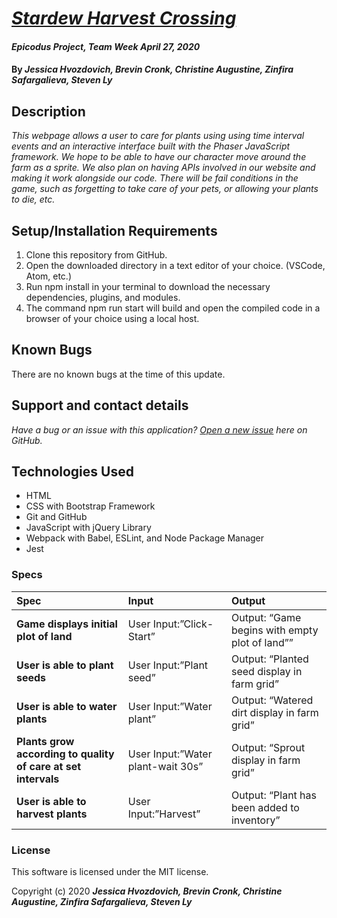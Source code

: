 # _[Stardew Harvest Crossing](URL_HERE)_

#### _Epicodus Project, Team Week April 27, 2020_

#### By _**Jessica Hvozdovich, Brevin Cronk, Christine Augustine, Zinfira Safargalieva, Steven Ly**_

## Description

_This webpage allows a user to care for plants using using time interval events and an interactive interface built with the Phaser JavaScript framework. We hope to be able to have our character move around the farm as a sprite. We also plan on having APIs involved in our website and making it work alongside our code. There will be fail conditions in the game, such as forgetting to take care of your pets, or allowing your plants to die, etc._

## Setup/Installation Requirements

1. Clone this repository from GitHub.
2. Open the downloaded directory in a text editor of your choice.
  (VSCode, Atom, etc.)
3. Run npm install in your terminal to download the necessary dependencies, plugins, and modules.
4. The command npm run start will build and open the compiled code in a browser of your choice using a local host.

## Known Bugs

There are no known bugs at the time of this update.
 
## Support and contact details

_Have a bug or an issue with this application? [Open a new issue](https://github.com/jhvozdovich/stardew-harvest-crossing/issues) here on GitHub._

## Technologies Used

* HTML
* CSS with Bootstrap Framework
* Git and GitHub
* JavaScript with jQuery Library
* Webpack with Babel, ESLint, and Node Package Manager
* Jest

### Specs
| Spec | Input | Output |
| :------------- | :------------- | :------------- |
| **Game displays initial plot of land** | User Input:”Click-Start” | Output: “Game begins with empty plot of land”” |
| **User is able to plant seeds** | User Input:”Plant seed” | Output: “Planted seed display in farm grid” |
| **User is able to water plants** | User Input:”Water plant” | Output: “Watered dirt display in farm grid” |
| **Plants grow according to quality of care at set intervals** | User Input:”Water plant-wait 30s” | Output: “Sprout display in farm grid” |
| **User is able to harvest plants** | User Input:”Harvest” | Output: “Plant has been added to inventory” |


### License

This software is licensed under the MIT license.

Copyright (c) 2020 **_Jessica Hvozdovich, Brevin Cronk, Christine Augustine, Zinfira Safargalieva, Steven Ly_**